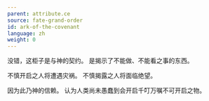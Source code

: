 ```yaml
---
parent: attribute.ce
source: fate-grand-order
id: ark-of-the-covenant
language: zh
weight: 0
---
```


没错，这柜子是与神的契约。
是揭示了不能做、不能看之事的东西。

不慎开启之人将遭遇灾祸。
不慎揭露之人将面临绝望。

因为此乃神的信赖。
认为人类尚未愚蠢到会开启千叮万嘱不可开启之物。

